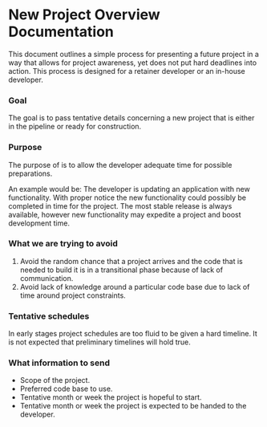 New Project Overview Documentation
==================================

This document outlines a simple process for presenting a future project in a way that allows for project awareness, yet does not put hard deadlines into action. This process is designed for a retainer developer or an in-house developer.

### Goal
The goal is to pass tentative details concerning a new project that is either in the pipeline or ready for construction. 

### Purpose
The purpose of is to allow the developer adequate time for possible preparations.

An example would be: The developer is updating an application with new functionality. With proper notice the new functionality could possibly be completed in time for the project. The most stable release is always available, however new functionality may expedite a project and boost development time.

### What we are trying to avoid
1. Avoid the random chance that a project arrives and the code that is needed to build it is in a transitional phase because of lack of communication.
2. Avoid lack of knowledge around a particular code base due to lack of time around project constraints.

### Tentative schedules
In early stages project schedules are too fluid to be given a hard timeline. It is not expected that preliminary timelines will hold true. 

### What information to send
- Scope of the project. 
- Preferred code base to use.
- Tentative month or week the project is hopeful to start.
- Tentative month or week the project is expected to be handed to the developer.